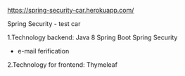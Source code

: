 https://spring-security-car.herokuapp.com/

Spring Security - test car 

1.Technology backend:
Java 8
Spring Boot
Spring Security 
 - e-mail ferification
 
2.Technology for frontend:
Thymeleaf



